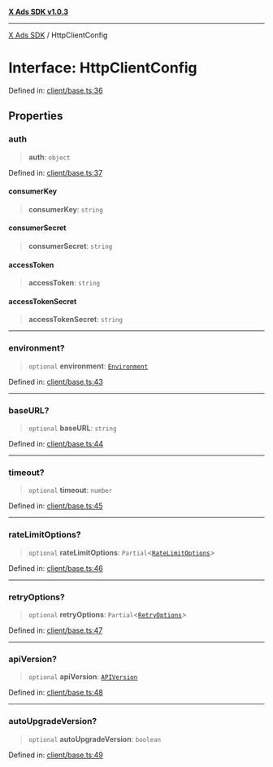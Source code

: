 [**X Ads SDK v1.0.3**](../README.md)

***

[X Ads SDK](../globals.md) / HttpClientConfig

# Interface: HttpClientConfig

Defined in: [client/base.ts:36](https://github.com/kage1020/x-ads-sdk/blob/main/src/client/base.ts#L36)

## Properties

### auth

> **auth**: `object`

Defined in: [client/base.ts:37](https://github.com/kage1020/x-ads-sdk/blob/main/src/client/base.ts#L37)

#### consumerKey

> **consumerKey**: `string`

#### consumerSecret

> **consumerSecret**: `string`

#### accessToken

> **accessToken**: `string`

#### accessTokenSecret

> **accessTokenSecret**: `string`

***

### environment?

> `optional` **environment**: [`Environment`](../enumerations/Environment.md)

Defined in: [client/base.ts:43](https://github.com/kage1020/x-ads-sdk/blob/main/src/client/base.ts#L43)

***

### baseURL?

> `optional` **baseURL**: `string`

Defined in: [client/base.ts:44](https://github.com/kage1020/x-ads-sdk/blob/main/src/client/base.ts#L44)

***

### timeout?

> `optional` **timeout**: `number`

Defined in: [client/base.ts:45](https://github.com/kage1020/x-ads-sdk/blob/main/src/client/base.ts#L45)

***

### rateLimitOptions?

> `optional` **rateLimitOptions**: `Partial`\<[`RateLimitOptions`](RateLimitOptions.md)\>

Defined in: [client/base.ts:46](https://github.com/kage1020/x-ads-sdk/blob/main/src/client/base.ts#L46)

***

### retryOptions?

> `optional` **retryOptions**: `Partial`\<[`RetryOptions`](RetryOptions.md)\>

Defined in: [client/base.ts:47](https://github.com/kage1020/x-ads-sdk/blob/main/src/client/base.ts#L47)

***

### apiVersion?

> `optional` **apiVersion**: [`APIVersion`](../enumerations/APIVersion.md)

Defined in: [client/base.ts:48](https://github.com/kage1020/x-ads-sdk/blob/main/src/client/base.ts#L48)

***

### autoUpgradeVersion?

> `optional` **autoUpgradeVersion**: `boolean`

Defined in: [client/base.ts:49](https://github.com/kage1020/x-ads-sdk/blob/main/src/client/base.ts#L49)
